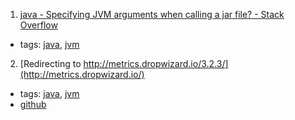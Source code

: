 1. [java - Specifying JVM arguments when calling a jar file? - Stack Overflow](https://stackoverflow.com/questions/5891123/specifying-jvm-arguments-when-calling-a-jar-file)
  * tags: [java](tags/java.md), [jvm](tags/jvm.md)
2. [Redirecting to http://metrics.dropwizard.io/3.2.3/](http://metrics.dropwizard.io/)
  * tags: [java](tags/java.md), [jvm](tags/jvm.md)
  * [github](https://github.com/dropwizard/metrics)
